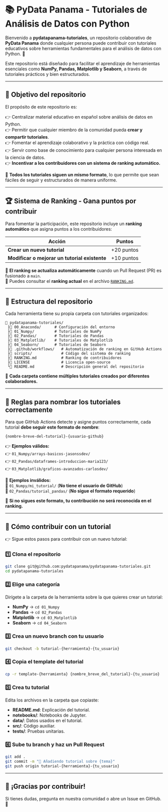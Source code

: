 # 📚 PyData Panama - Tutoriales de Análisis de Datos con Python

Bienvenido a **pydatapanama-tutoriales**, un repositorio colaborativo de **PyData Panama** donde cualquier persona puede contribuir con tutoriales educativos sobre herramientas fundamentales para el análisis de datos con Python. 🚀

Este repositorio está diseñado para facilitar el aprendizaje de herramientas esenciales como **NumPy, Pandas, Matplotlib y Seaborn**, a través de tutoriales prácticos y bien estructurados.

---

## 🎯 **Objetivo del repositorio**
El propósito de este repositorio es:

👉 Centralizar material educativo en español sobre análisis de datos en Python.  
👉 Permitir que cualquier miembro de la comunidad pueda **crear y compartir tutoriales**.  
👉 Fomentar el aprendizaje colaborativo y la práctica con código real.  
👉 Servir como base de conocimiento para cualquier persona interesada en la ciencia de datos.  
👉 **Incentivar a los contribuidores con un sistema de ranking automático.**  

📌 **Todos los tutoriales siguen un mismo formato**, lo que permite que sean fáciles de seguir y estructurados de manera uniforme.

---

## 🏆 **Sistema de Ranking - Gana puntos por contribuir**
Para fomentar la participación, este repositorio incluye un **ranking automático** que asigna puntos a los contribuidores:

| Acción | Puntos |
|--------|--------|
| **Crear un nuevo tutorial** | +20 puntos |
| **Modificar o mejorar un tutorial existente** | +10 puntos |

📌 **El ranking se actualiza automáticamente** cuando un Pull Request (PR) es fusionado a `main`.  
📌 Puedes consultar el **ranking actual** en el archivo [`RANKING.md`](RANKING.md).

---

## 📂 **Estructura del repositorio**
Cada herramienta tiene su propia carpeta con tutoriales organizados:
```plaintext
📂 pydatapanama-tutoriales/
 ├📂 00_Anaconda/      # Configuración del entorno
 ├📂 01_Numpy/         # Tutoriales de NumPy
 ├📂 02_Pandas/        # Tutoriales de Pandas
 ├📂 03_Matplotlib/    # Tutoriales de Matplotlib
 ├📂 04_Seaborn/       # Tutoriales de Seaborn
 ├📂 .github/workflows/   # Automatización de ranking en GitHub Actions
 ├📂 scripts/             # Código del sistema de ranking
 ├📂 RANKING.md           # Ranking de contribuidores
 ├📂 LICENSE              # Licencia open-source
 └📂 README.md            # Descripción general del repositorio
```
📌 **Cada carpeta contiene múltiples tutoriales creados por diferentes colaboradores.**

---

## 📁 **Reglas para nombrar los tutoriales correctamente**
Para que GitHub Actions detecte y asigne puntos correctamente, cada tutorial **debe seguir este formato de nombre**:

```
{nombre-breve-del-tutorial}-{usuario-github}
```

👉 **Ejemplos válidos:**  
👉 `01_Numpy/arrays-basicos-jasonssdev/`  
👉 `02_Pandas/dataframes-introduccion-maria123/`  
👉 `03_Matplotlib/graficos-avanzados-carlosdev/`  

🔴 **Ejemplos inválidos:**  
🛑 `01_Numpy/mi_tutorial/` (**No tiene el usuario de GitHub**)  
🛑 `02_Pandas/tutorial_pandas/` (**No sigue el formato requerido**)  

📌 **Si no sigues este formato, tu contribución no será reconocida en el ranking.**

---

## 🤝 **Cómo contribuir con un tutorial**
👉 Sigue estos pasos para contribuir con un nuevo tutorial:

### 1️⃣ **Clona el repositorio**
```bash
git clone git@github.com:pydatapanama/pydatapanama-tutoriales.git
cd pydatapanama-tutoriales
```

### 2️⃣ **Elige una categoría**
Dirígete a la carpeta de la herramienta sobre la que quieres crear un tutorial:
- **NumPy** → `cd 01_Numpy`
- **Pandas** → `cd 02_Pandas`
- **Matplotlib** → `cd 03_Matplotlib`
- **Seaborn** → `cd 04_Seaborn`

### 3️⃣ **Crea un nuevo branch con tu usuario**
```bash
git checkout -b tutorial-{herramienta}-{tu_usuario}
```

### 4️⃣ **Copia el template del tutorial**
```bash
cp -r template-{herramienta} {nombre_breve_del_tutorial}-{tu_usuario}
```

### 5️⃣ **Crea tu tutorial**
Edita los archivos en la carpeta que copiaste:
- **README.md**: Explicación del tutorial.
- **notebooks/**: Notebooks de Jupyter.
- **data/**: Datos usados en el tutorial.
- **src/**: Código auxiliar.
- **tests/**: Pruebas unitarias.

### 6️⃣ **Sube tu branch y haz un Pull Request**
```bash
git add .
git commit -m "📝 Añadiendo tutorial sobre {tema}"
git push origin tutorial-{herramienta}-{tu_usuario}
```

---

## 🌟 **¡Gracias por contribuir!**
Si tienes dudas, pregunta en nuestra comunidad o abre un Issue en GitHub. 🎯

